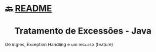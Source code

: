# :back: [README](../../../README.md#programming-languages)

<h1 align="center">
   Tratamento de Excessões - Java
</h1>

Do inglês, Exception Handling é um recurso (feature) 











